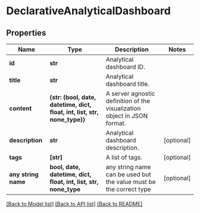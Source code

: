 # DeclarativeAnalyticalDashboard


## Properties
Name | Type | Description | Notes
------------ | ------------- | ------------- | -------------
**id** | **str** | Analytical dashboard ID. | 
**title** | **str** | Analytical dashboard title. | 
**content** | **{str: (bool, date, datetime, dict, float, int, list, str, none_type)}** | A server agnostic definition of the visualization object in JSON format. | 
**description** | **str** | Analytical dashboard description. | [optional] 
**tags** | **[str]** | A list of tags. | [optional] 
**any string name** | **bool, date, datetime, dict, float, int, list, str, none_type** | any string name can be used but the value must be the correct type | [optional]

[[Back to Model list]](../README.md#documentation-for-models) [[Back to API list]](../README.md#documentation-for-api-endpoints) [[Back to README]](../README.md)


